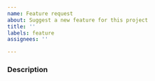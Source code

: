 ```yaml
---
name: Feature request
about: Suggest a new feature for this project
title: ''
labels: feature
assignees: ''

---
```

### Description ###
<!-- Describe below how you want ccache to work or behave: -->


